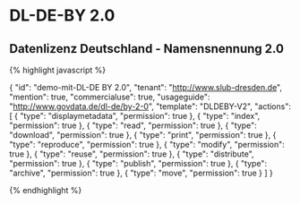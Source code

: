 # DL-DE-BY 2.0
## Datenlizenz Deutschland - Namensnennung 2.0


{% highlight javascript %}

{
  "id": "demo-mit-DL-DE BY 2.0",
  "tenant": "http://www.slub-dresden.de",
  "mention": true,
  "commercialuse": true,
  "usageguide": "http://www.govdata.de/dl-de/by-2-0",
  "template": "DLDEBY-V2",
  "actions": [
    {
      "type": "displaymetadata",
      "permission": true
    },
    {
      "type": "index",
      "permission": true
    },
    {
      "type": "read",
      "permission": true
    },
    {
      "type": "download",
      "permission": true
    },
    {
      "type": "print",
      "permission": true
    },
    {
      "type": "reproduce",
      "permission": true
    },
    {
      "type": "modify",
      "permission": true
    },
    {
      "type": "reuse",
      "permission": true
    },
    {
      "type": "distribute",
      "permission": true
    },
    {
      "type": "publish",
      "permission": true
    },
    {
      "type": "archive",
      "permission": true
    },
    {
      "type": "move",
      "permission": true
    }
  ]
}

{% endhighlight %}